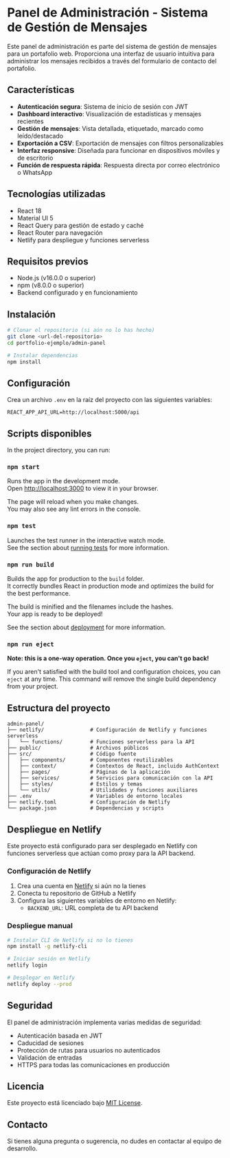 # Panel de Administración - Sistema de Gestión de Mensajes

Este panel de administración es parte del sistema de gestión de mensajes para un portafolio web. Proporciona una interfaz de usuario intuitiva para administrar los mensajes recibidos a través del formulario de contacto del portafolio.

## Características

- **Autenticación segura**: Sistema de inicio de sesión con JWT
- **Dashboard interactivo**: Visualización de estadísticas y mensajes recientes
- **Gestión de mensajes**: Vista detallada, etiquetado, marcado como leído/destacado
- **Exportación a CSV**: Exportación de mensajes con filtros personalizables
- **Interfaz responsive**: Diseñada para funcionar en dispositivos móviles y de escritorio
- **Función de respuesta rápida**: Respuesta directa por correo electrónico o WhatsApp

## Tecnologías utilizadas

- React 18
- Material UI 5
- React Query para gestión de estado y caché
- React Router para navegación
- Netlify para despliegue y funciones serverless

## Requisitos previos

- Node.js (v16.0.0 o superior)
- npm (v8.0.0 o superior)
- Backend configurado y en funcionamiento

## Instalación

```bash
# Clonar el repositorio (si aún no lo has hecho)
git clone <url-del-repositorio>
cd portfolio-ejemplo/admin-panel

# Instalar dependencias
npm install
```

## Configuración

Crea un archivo `.env` en la raíz del proyecto con las siguientes variables:

```
REACT_APP_API_URL=http://localhost:5000/api
```

## Scripts disponibles

In the project directory, you can run:

### `npm start`

Runs the app in the development mode.\
Open [http://localhost:3000](http://localhost:3000) to view it in your browser.

The page will reload when you make changes.\
You may also see any lint errors in the console.

### `npm test`

Launches the test runner in the interactive watch mode.\
See the section about [running tests](https://facebook.github.io/create-react-app/docs/running-tests) for more information.

### `npm run build`

Builds the app for production to the `build` folder.\
It correctly bundles React in production mode and optimizes the build for the best performance.

The build is minified and the filenames include the hashes.\
Your app is ready to be deployed!

See the section about [deployment](https://facebook.github.io/create-react-app/docs/deployment) for more information.

### `npm run eject`

**Note: this is a one-way operation. Once you `eject`, you can't go back!**

If you aren't satisfied with the build tool and configuration choices, you can `eject` at any time. This command will remove the single build dependency from your project.

## Estructura del proyecto

```
admin-panel/
├── netlify/               # Configuración de Netlify y funciones serverless
│   └── functions/         # Funciones serverless para la API
├── public/                # Archivos públicos
├── src/                   # Código fuente
│   ├── components/        # Componentes reutilizables
│   ├── context/           # Contextos de React, incluido AuthContext
│   ├── pages/             # Páginas de la aplicación
│   ├── services/          # Servicios para comunicación con la API
│   ├── styles/            # Estilos y temas
│   └── utils/             # Utilidades y funciones auxiliares
├── .env                   # Variables de entorno locales
├── netlify.toml           # Configuración de Netlify
└── package.json           # Dependencias y scripts
```

## Despliegue en Netlify

Este proyecto está configurado para ser desplegado en Netlify con funciones serverless que actúan como proxy para la API backend.

### Configuración de Netlify

1. Crea una cuenta en [Netlify](https://www.netlify.com/) si aún no la tienes
2. Conecta tu repositorio de GitHub a Netlify
3. Configura las siguientes variables de entorno en Netlify:
   - `BACKEND_URL`: URL completa de tu API backend

### Despliegue manual

```bash
# Instalar CLI de Netlify si no lo tienes
npm install -g netlify-cli

# Iniciar sesión en Netlify
netlify login

# Desplegar en Netlify
netlify deploy --prod
```

## Seguridad

El panel de administración implementa varias medidas de seguridad:

- Autenticación basada en JWT
- Caducidad de sesiones
- Protección de rutas para usuarios no autenticados
- Validación de entradas
- HTTPS para todas las comunicaciones en producción

## Licencia

Este proyecto está licenciado bajo [MIT License](LICENSE).

## Contacto

Si tienes alguna pregunta o sugerencia, no dudes en contactar al equipo de desarrollo.
